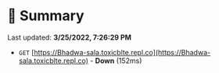 # 📖 Summary
Last updated: **3/25/2022, 7:26:29 PM**

- `GET` [https://Bhadwa-sala.toxicblte.repl.co](https://Bhadwa-sala.toxicblte.repl.co) - **Down** (152ms)
